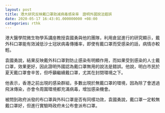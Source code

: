 ```yaml
---
layout: post
title: 港大研究反映戴口罩助減病毒感染率　證明外國說法錯誤
date: 2020-05-17 16:43:01.000000000 +08:00
categories: rthk
---
```


港大醫學院微生物學系講座教授袁國勇與他的團隊，利用倉鼠進行的研究顯示，戴外科口罩能有效減低沙士冠狀病毒傳播率，即使有戴口罩而受感染的話，病情亦較輕。

袁國勇說，結果反映戴外科口罩對防止感染有明顯作用，而如果受到感染的人士戴口罩，效果更好，因此證明外國認為戴口罩無用的說法是錯誤。他說，明白巿民於夏天戴口罩會辛苦，但呼籲繼續戴口罩，尤其在封閉環境之下。

他表示，香港之前出現的感染群組，多數出現於無戴口罩的環境，因為除了會透過飛沫傳染，亦會令周圍環境都充滿病毒，增加感染機會。

被問到政府派發的布口罩與外科口罩是否有同樣功效，袁國勇說，戴口罩一定較無戴口罩好，但進行實驗時政府未公布會派布口罩。
